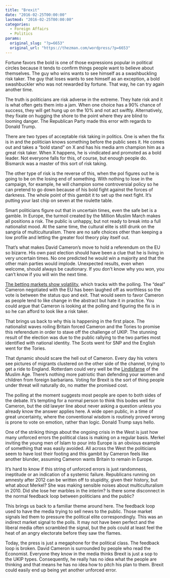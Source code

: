 ```yaml
---
title: "Brexit"
date: "2016-02-25T00:00:00"
lastmod: "2016-02-25T00:00:00"
categories:
  - Foreign Affairs
  - Politics
params:
  original_slug: "?p=6653"
  original_url: "https://thezman.com/wordpress/?p=6653"
---
```


Fortune favors the bold is one of those expressions popular in political
circles because it tends to confirm things people want to believe about
themselves. The guy who wins wants to see himself as a swashbuckling
risk taker. The guy that loses wants to see himself as an exception, a
bold swashbuckler who was not rewarded by fortune. That way, he can try
again another time.

The truth is politicians are risk adverse in the extreme. They hate risk
and it is what often gets them into a jam. When one choice has a 90%
chance of success, they will get hung up on the 10% and not act swiftly.
Alternatively, they fixate on hugging the shore to the point where they
are blind to looming danger. The Republican Party made this error with
regards to Donald Trump.

There are two types of acceptable risk taking in politics. One is when
the fix is in and the politician knows something before the public sees
it. He comes out and takes a “bold stand” on X and has his media arm
champion him as a great risk taker. When X happens, he is vindicated and
promoted as a bold leader. Not everyone falls for this, of course, but
enough people do. Bismarck was a master of this sort of risk taking.

The other type of risk is the reverse of this, when the pol figures out
he is going to be on the losing end of something. With nothing to lose
in the campaign, for example, he will champion some controversial policy
so he can pretend to go down because of his bold fight against the
forces of darkness. The whole point of this gambit it to set up the next
fight. It’s putting your last chip on seven at the roulette table.

Smart politicians figure out that in uncertain times, even the safe bet
is a gamble. In Europe, the turmoil created by the Million Muslim March
makes all positions a risk. The public is unhappy, but not ready to
break into a full nationalist mood. At the same time, the cultural elite
is still drunk on the sangria of multiculturalism. There are no safe
choices other than keeping a low profile and letting the greater fool
theory play itself out.

That’s what makes David Cameron’s move to hold a referendum on the EU so
bizarre. His own past election should have been a clue that he is living
in very uncertain times. No one predicted he would win a majority and
that the other main parties would implode. Unexpected results, even when
welcome, should always be cautionary. If you don’t know why you won, you
can’t know if you will win the next time.

[The betting markets show
volatility](http://www.telegraph.co.uk/news/newstopics/eureferendum/11617702/poll.html),
which tracks with the polling. The “deal” Cameron negotiated with the EU
has been laughed off as worthless so the vote is between the status quo
and exit. That would seem to favor Cameron as people tend to like change
in the abstract but hate it in practice. You could argue that Cameron is
looking at the polling and figuring the fix is in so he can afford to
look like a risk taker.

That brings us back to why this is happening in the first place. The
nationalist waves roiling Britain forced Cameron and the Tories to
promise this referendum in order to stave off the challenge of UKIP. The
stunning result of the election was due to the public rallying to the
two parties most identified with national identity. The Scots went for
SNP and the English went for the Tories.

That dynamic should scare the hell out of Cameron. Every day his voters
see pictures of migrants clustered on the other side of the channel,
trying to get a ride to England. Rotterdam could very well be the
[Lindisfarne](https://en.wikipedia.org/wiki/Lindisfarne#Vikings) of the
Muslim Age. There’s nothing more patriotic than defending your women and
children from foreign barbarians. Voting for Brexit is the sort of thing
people under threat will naturally do, no matter the promised cost.

The polling at the moment suggests most people are open to both sides of
the debate. It’s tempting for a normal person to think this bodes well
for Cameron, but the old lawyer line about never asking a question
unless you already know the answer applies here. A wide open public, in
a time of great uncertainty, where the conventional wisdom is routinely
proved wrong is prone to vote on emotion, rather than logic. Donald
Trump says hello.

One of the striking things about the ongoing crisis in the West is just
how many unforced errors the political class is making on a regular
basis. Merkel inviting the young men of Islam to pour into Europe is an
obvious example of something that was easily avoided. All across the
West the politicians seem to have lost their footing and this gambit by
Cameron feels like another blunder, assuming Cameron wants Britain to
remain in Europe.

It’s hard to know if this string of unforced errors is just randomness,
ineptitude or an indication of a systemic failure. Republicans running
on amnesty after 2012 can be written off to stupidity, given their
history, but what about Merkel? She was making sensible noises about
multiculturalism in 2010. Did she lose her marbles in the interim? Is
there some disconnect in the normal feedback loop between politicians
and the public?

This brings us back to a familiar theme around here. The feedback loop
used to have the media trying to sell news to the public. Those market
signals led them to pressure the political elite correspondingly. This
was an indirect market signal to the polls. It may not have been perfect
and the liberal media often scrambled the signal, but the pols could at
least feel the heat of an angry electorate before they saw the flames.

Today, the press is just a megaphone for the political class. The
feedback loop is broken. David Cameron is surrounded by people who read
the Economist. Everyone they know in the media thinks Brexit is just a
sop to the UKIP types. Consequently, he really has no idea what the
people are thinking and that means he has no idea how to pitch his plan
to them. Brexit could easily end up being yet another unforced error.
